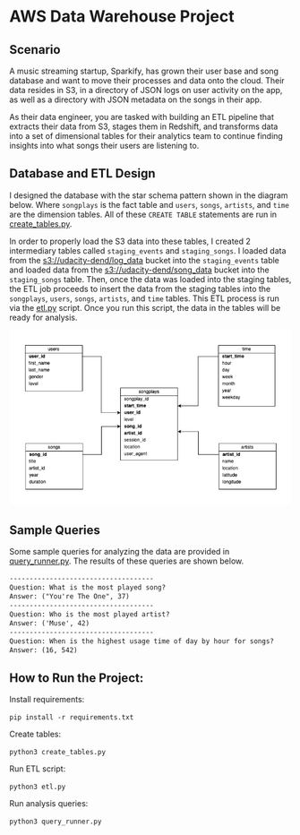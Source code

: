 # AWS Data Warehouse Project

## Scenario
A music streaming startup, Sparkify, has grown their user base and song database and want to move their processes and data onto the cloud. Their data resides in S3, in a directory of JSON logs on user activity on the app, as well as a directory with JSON metadata on the songs in their app.

As their data engineer, you are tasked with building an ETL pipeline that extracts their data from S3, stages them in Redshift, and transforms data into a set of dimensional tables for their analytics team to continue finding insights into what songs their users are listening to.

## Database and ETL Design

I designed the database with the star schema pattern shown in the diagram below. Where `songplays` is the fact table and `users`, `songs`, `artists`, and `time` are the dimension tables. All of these `CREATE TABLE` statements are run in [create_tables.py](./create_tables.py). 

In order to properly load the S3 data into these tables, I created 2 intermediary tables called `staging_events` and `staging_songs`. I loaded data from the [s3://udacity-dend/log_data](https://s3.console.aws.amazon.com/s3/buckets/udacity-dend?region=us-west-2&prefix=log-data/&showversions=false) bucket into the `staging_events` table and loaded data from the [s3://udacity-dend/song_data](https://s3.console.aws.amazon.com/s3/buckets/udacity-dend?region=us-west-2&prefix=song-data/&showversions=false) bucket into the `staging_songs` table. Then, once the data was loaded into the staging tables, the ETL job proceeds to insert the data from the staging tables into the `songplays`, `users`, `songs`, `artists`, and `time` tables. This ETL process is run via the [etl.py](./etl.py) script. Once you run this script, the data in the tables will be ready for analysis. 

![schema design](schema_design.png)

## Sample Queries

Some sample queries for analyzing the data are provided in [query_runner.py](./query_runner.py). The results of these queries are shown below.
```
------------------------------------
Question: What is the most played song?
Answer: ("You're The One", 37)
------------------------------------
Question: Who is the most played artist?
Answer: ('Muse', 42)
------------------------------------
Question: When is the highest usage time of day by hour for songs?
Answer: (16, 542)
```

## How to Run the Project:
Install requirements:

```pip install -r requirements.txt```

Create tables:

```python3 create_tables.py```

Run ETL script:

```python3 etl.py```

Run analysis queries:

```python3 query_runner.py```
